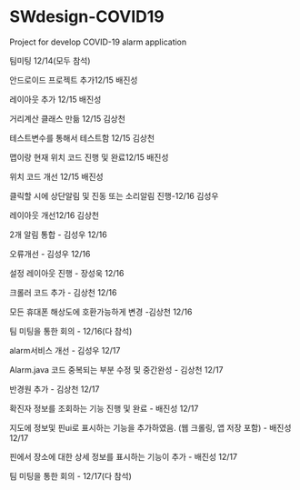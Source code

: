 # SWdesign-COVID19
Project for develop COVID-19 alarm application 

팀미팅 12/14(모두 참석) 

안드로이드 프로젝트 추가12/15 배진성

레이아웃 추가 12/15 배진성

거리계산 클래스 만듦 12/15 김상천

테스트변수를 통해서 테스트함  12/15 김상천

맵이랑 현재 위치 코드 진행 및 완료12/15 배진성

위치 코드 개선 12/15 배진성

클릭할 시에 상단알림 및 진동 또는 소리알림 진행-12/16 김성우

레이아웃 개선12/16 김상천

2개 알림 통합 - 김성우 12/16

오류개선  - 김성우 12/16

설정 레이아웃 진행 - 장성욱 12/16

크롤러 코드 추가 - 김상천 12/16

모든 휴대폰 해상도에 호환가능하게 변경 -김상천 12/16

팀 미팅을 통한 회의 - 12/16(다 참석)

alarm서비스 개선 - 김성우 12/17

Alarm.java 코드 중복되는 부분 수정 및 중간완성 - 김상천 12/17

반경원 추가 - 김상천 12/17

확진자 정보를 조회하는 기능 진행 및 완료 - 배진성 12/17

지도에 정보및 핀ui로 표시하는 기능을 추가하였음. (웹 크롤링, 앱 저장 포함) - 배진성 12/17

핀에서 장소에 대한 상세 정보를 표시하는 기능이 추가 - 배진성 12/17

팀 미팅을 통한 회의 - 12/17(다 참석)
